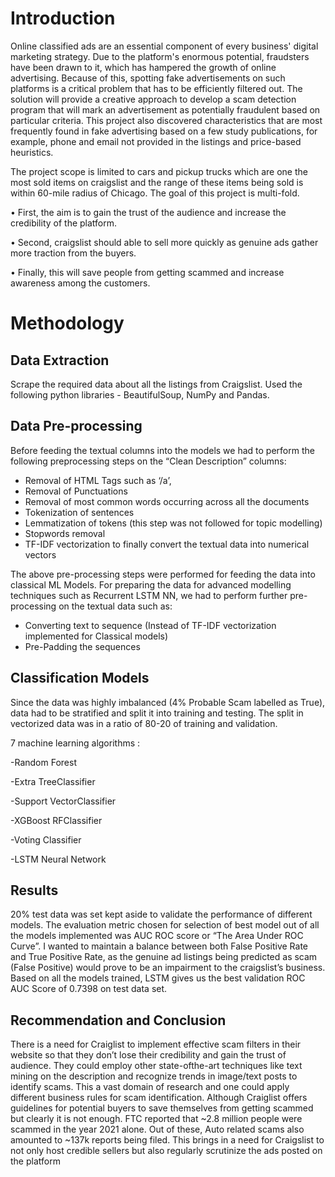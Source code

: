 # Introduction
Online classified ads are an essential component of every business' digital marketing strategy. Due to the platform's enormous potential, fraudsters have been drawn to it, which has hampered the growth of online advertising. Because of this, spotting fake advertisements on such platforms is a critical problem that has to be efficiently filtered out. The solution will provide a creative approach to develop a scam detection program that will mark an advertisement as potentially fraudulent based on particular criteria. This project also discovered characteristics that are most frequently found in fake advertising based on a few study publications, for example, phone and email not provided in the listings and price-based heuristics.

The project scope is limited to cars and pickup trucks which are one the most sold items on craigslist and the range of these items being sold is within 60-mile radius of Chicago. The goal of this project is multi-fold.

• First, the aim is to gain the trust of the audience and increase the credibility of the platform.

• Second, craigslist should able to sell more quickly as genuine ads gather more traction from the buyers.

• Finally, this will save people from getting scammed and increase awareness among the customers.

# Methodology

## Data Extraction
Scrape the required data about all the listings from Craigslist. Used the following python libraries - BeautifulSoup, NumPy and Pandas.

## Data Pre-processing

Before feeding the textual columns into the models we had to perform the following preprocessing steps on the “Clean Description” columns:
- Removal of HTML Tags such as ‘/a’,</br>
- Removal of Punctuations
- Removal of most common words occurring across all the documents
- Tokenization of sentences
- Lemmatization of tokens (this step was not followed for topic modelling)
- Stopwords removal
- TF-IDF vectorization to finally convert the textual data into numerical vectors

The above pre-processing steps were performed for feeding the data into classical ML Models. For preparing the data for advanced modelling techniques such as Recurrent LSTM NN, we had to perform further pre-processing on the textual data such as:
- Converting text to sequence (Instead of TF-IDF vectorization implemented for Classical models)
- Pre-Padding the sequences

## Classification Models

Since the data was highly imbalanced (4% Probable Scam labelled as True), data had to be stratified and split it into training and testing. The split in vectorized data was in a ratio of 80-20 of training and validation. 

7 machine learning algorithms :

-Random Forest

-Extra TreeClassifier

-Support VectorClassifier

-XGBoost RFClassifier

-Voting Classifier

-LSTM Neural Network

## Results

20% test data was set kept aside to validate the performance of different models. The evaluation metric chosen for selection of best model out of all the models implemented was AUC ROC score or “The Area Under ROC Curve”. I wanted to maintain a balance between both False Positive Rate and True Positive Rate, as the genuine ad listings being predicted as scam (False Positive) would prove to be an impairment to the craigslist’s business. Based on all the models trained, LSTM gives us the best validation ROC AUC Score of 0.7398 on test data set.

## Recommendation and Conclusion
There is a need for Craiglist to implement effective scam filters in their website so that they don’t lose their credibility and gain the trust of audience. They could employ other state-ofthe-art techniques like text mining on the description and recognize trends in image/text posts to identify scams. This a vast domain of research and one could apply different business rules for scam identification. Although Craiglist offers guidelines for potential buyers to save themselves from getting scammed but clearly it is not enough. FTC reported that ~2.8 million people were scammed in the year 2021 alone. Out of these, Auto related scams also amounted to ~137k reports being filed. This brings in a need for Craigslist to not only host credible sellers but also regularly scrutinize the ads posted on the platform

